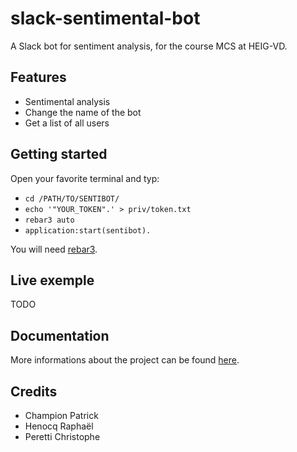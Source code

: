 # slack-sentimental-bot
A Slack bot for sentiment analysis, for the course MCS at HEIG-VD.

## Features
- Sentimental analysis
- Change the name of the bot
- Get a list of all users

## Getting started
Open your favorite terminal and typ:
- `cd /PATH/TO/SENTIBOT/`
- `echo '"YOUR_TOKEN".' > priv/token.txt`
- `rebar3 auto`
- `application:start(sentibot).`

You will need [rebar3](https://www.rebar3.org/v3/docs).

## Live exemple
TODO

## Documentation
More informations about the project can be found [here](DOC.md).

## Credits
- Champion Patrick
- Henocq Raphaël
- Peretti Christophe
